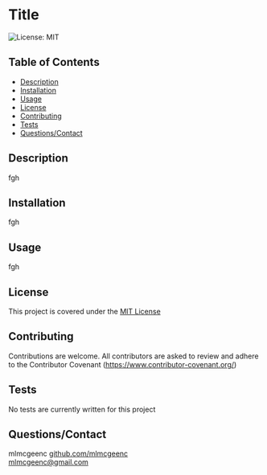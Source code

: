 
# Title
![License: MIT](https://img.shields.io/badge/License-MIT-yellow.svg)

## Table of Contents
* [Description](#Description)
* [Installation](#Installation)
* [Usage](#Usage)
* [License](#License)
* [Contributing](#Contributing)
* [Tests](#Tests)
* [Questions/Contact](#Questions/Contact])

## Description
fgh

## Installation
fgh

## Usage
fgh

## License
This project is covered under the [MIT License](https://opensource.org/licenses/MIT)

## Contributing
Contributions are welcome. All contributors are asked to review and adhere to the Contributor Covenant (https://www.contributor-covenant.org/)

## Tests
No tests are currently written for this project

## Questions/Contact
mlmcgeenc [github.com/mlmcgeenc](https://github.com/mlmcgeenc)  
mlmcgeenc@gmail.com
